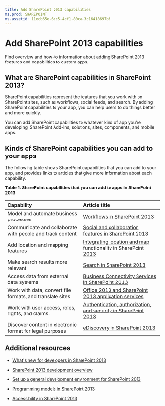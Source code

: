 ```yaml
---
title: Add SharePoint 2013 capabilities
ms.prod: SHAREPOINT
ms.assetid: 11ecb65e-6dc5-4cf1-80ca-3c16418697b6
---
```



# Add SharePoint 2013 capabilities
Find overview and how-to information about adding SharePoint 2013 features and capabilities to custom apps.
## What are SharePoint capabilities in SharePoint 2013?
<a name="bkmk_whatIs"> </a>

SharePoint capabilities represent the features that you work with on SharePoint sites, such as workflows, social feeds, and search. By adding SharePoint capabilities to your app, you can help users to do things better and more quickly.
  
    
    
You can add SharePoint capabilities to whatever kind of app you're developing: SharePoint Add-ins, solutions, sites, components, and mobile apps.
  
    
    

## Kinds of SharePoint capabilities you can add to your apps
<a name="bkmk_inThisSection"> </a>

The following table shows SharePoint capabilities that you can add to your app, and provides links to articles that give more information about each capability.
  
    
    

**Table 1. SharePoint capabilities that you can add to apps in SharePoint 2013**


|**Capability**|**Article title**|
|:-----|:-----|
|Model and automate business processes  <br/> | [Workflows in SharePoint 2013](workflows-in-sharepoint-2013.md) <br/> |
|Communicate and collaborate with people and track content  <br/> | [Social and collaboration features in SharePoint 2013](social-and-collaboration-features-in-sharepoint-2013.md) <br/> |
|Add location and mapping features  <br/> | [Integrating location and map functionality in SharePoint 2013](integrating-location-and-map-functionality-in-sharepoint-2013.md) <br/> |
|Make search results more relevant  <br/> | [Search in SharePoint 2013](search-in-sharepoint-2013.md) <br/> |
|Access data from external data systems  <br/> | [Business Connectivity Services in SharePoint 2013](business-connectivity-services-in-sharepoint-2013.md) <br/> |
|Work with data, convert file formats, and translate sites  <br/> | [Office 2013 and SharePoint 2013 application services](office-2013-and-sharepoint-2013-application-services.md) <br/> |
|Work with user access, roles, rights, and claims.  <br/> | [Authentication, authorization, and security in SharePoint 2013](authentication-authorization-and-security-in-sharepoint-2013.md) <br/> |
|Discover content in electronic format for legal purposes  <br/> | [eDiscovery in SharePoint 2013](ediscovery-in-sharepoint-2013.md) <br/> |
   

## Additional resources
<a name="bk_addresources"> </a>


-  [What's new for developers in SharePoint 2013](what’s-new-for-developers-in-sharepoint-2013.md)
    
  
-  [SharePoint 2013 development overview](sharepoint-2013-development-overview.md)
    
  
-  [Set up a general development environment for SharePoint 2013](set-up-a-general-development-environment-for-sharepoint-2013.md)
    
  
-  [Programming models in SharePoint 2013](programming-models-in-sharepoint-2013.md)
    
  
-  [Accessibility in SharePoint 2013](accessibility-in-sharepoint-2013.md)
    
  

  
    
    

